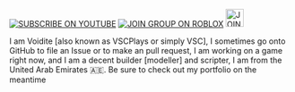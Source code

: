 [<img src="https://raw.githubusercontent.com/gamma-sigma-beep/gamma-sigma-beep/main/assets/youtube.svg" alt="SUBSCRIBE ON YOUTUBE"/>](https://www.youtube.com/channel/UCXrE0T8nzCCIb2SkbtAwUuQ) [<img src="https://raw.githubusercontent.com/gamma-sigma-beep/gamma-sigma-beep/main/assets/roblox_join.svg" alt="JOIN GROUP ON ROBLOX"/>](https://www.roblox.com/groups/13934532/about) [<img src="https://gist.github.com/cxmeel/0dbc95191f239b631c3874f4ccf114e2/raw/guilded.svg" alt="JOIN US" height="32" />](https://www.guilded.gg/i/k8qNGoGp)

I am Voidite [also known as VSCPlays or simply VSC], I sometimes go onto GitHub to file an Issue or to make an pull request, I am working on a game right now, and I am a decent builder [modeller] and scripter, I am from the United Arab Emirates 🇦🇪. Be sure to check out my portfolio on the meantime
